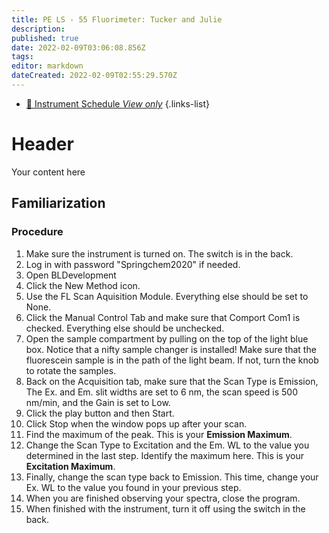 ```yaml
---
title: PE LS - 55 Fluorimeter: Tucker and Julie
description: 
published: true
date: 2022-02-09T03:06:08.856Z
tags: 
editor: markdown
dateCreated: 2022-02-09T02:55:29.570Z
---
```


- [:calendar: Instrument Schedule *View only*](https://instrumentschedule.com/fom/viewonly?eid=2345&p=t69ugKfz8S)
{.links-list}

# Header
Your content here

## Familiarization

### Procedure

 1. Make sure the instrument is turned on. The switch is in the back.
 2. Log in with password "Springchem2020" if needed.
 3. Open BLDevelopment
 4. Click the New Method icon.
 5. Use the FL Scan Aquisition Module. Everything else should be set to None.
 6. Click the Manual Control Tab and make sure that Comport Com1 is checked. Everything else should be unchecked.
 7. Open the sample compartment by pulling on the top of the light blue box. Notice that a nifty sample changer is installed! Make sure that the fluorescein sample is in the path of the light beam. If not, turn the knob to rotate the samples.
 9. Back on the Acquisition tab, make sure that the Scan Type is Emission, The Ex. and Em. slit widths are set to 6 nm, the scan speed is 500 nm/min, and the Gain is set to Low. 
 10. Click the play button and then Start. 
 11. Click Stop when the window pops up after your scan.
10. Find the maximum of the peak. This is your **Emission Maximum**.
11. Change the Scan Type to Excitation and the Em. WL to the value you determined in the last step. Identify the maximum here. This is your **Excitation Maximum**.
12. Finally, change the scan type back to Emission. This time, change your Ex. WL to the value you found in your previous step.
13. When you are finished observing your spectra, close the program.
14. When finished with the instrument, turn it off using the switch in the back.



